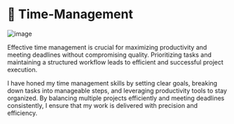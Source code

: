# 🦸 Time-Management

![image](https://github.com/user-attachments/assets/dee20263-6fe9-4445-9bbc-51782d3f51d4)

Effective time management is crucial for maximizing productivity and meeting deadlines without compromising quality. Prioritizing tasks and maintaining a structured workflow leads to efficient and successful project execution.

I have honed my time management skills by setting clear goals, breaking down tasks into manageable steps, and leveraging productivity tools to stay organized. By balancing multiple projects efficiently and meeting deadlines consistently, I ensure that my work is delivered with precision and efficiency.
